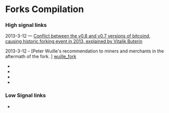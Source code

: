 # Forks Compilation


### High signal links

2013-3-12 — [Conflict between the v0.8 and v0.7 versions of bitcoind, causing historic forking event in 2013, explained by Vitalik Buterin][vb_fork]

2013-3-12 - [Peter Wuille's recommendation to miners and merchants in the aftermath of the fork. ] [wuille_fork] 

*
*
*
*

### Low Signal links

* 


[//]: # (These are reference links used in the body of this note and get stripped out when the markdown processor does it's job. There is no need to format nicely because it shouldn't be seen. Thanks SO -)


   [vb_fork]: <https://bitcoinmagazine.com/articles/bitcoin-network-shaken-by-blockchain-fork-1363144448>
   [wuille_fork]: <https://bitcointalk.org/index.php?topic=152030.0>
   











